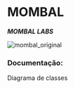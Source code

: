 # MOMBAL
___MOMBAL LABS___

![mombal_original](https://user-images.githubusercontent.com/11688998/108594354-655f6900-7358-11eb-8f10-d53e43de77bb.png)

### **Documentação:**
Diagrama de classes
